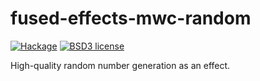 # fused-effects-mwc-random

[![Hackage](https://img.shields.io/hackage/v/fused-effects-mwc-random.svg?logo=haskell)](https://hackage.haskell.org/package/fused-effects-mwc-random)
[![BSD3 license](https://img.shields.io/badge/license-BSD3-blue.svg)](LICENSE)

High-quality random number generation as an effect.
